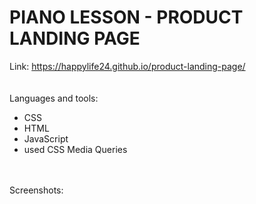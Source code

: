 # PIANO LESSON - PRODUCT LANDING PAGE
Link: https://happylife24.github.io/product-landing-page/
<br>
<br>
<br>
Languages and tools:
<br>
   <ul>
     <li>CSS</li>
     <li>HTML</li>
     <li>JavaScript</li>
     <li>used CSS Media Queries</li>
  </ul>
 <br>
 <br>
Screenshots:
